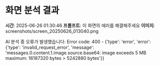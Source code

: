 # 화면 분석 결과

**시간**: 2025-06-26 01:30:46
**프롬프트**: 이 화면의 에러를 해결해주세요
**이미지**: screenshots/screen_20250626_013040.png

AI 분석 중 오류가 발생했습니다: Error code: 400 - {'type': 'error', 'error': {'type': 'invalid_request_error', 'message': 'messages.0.content.1.image.source.base64: image exceeds 5 MB maximum: 16187320 bytes > 5242880 bytes'}}